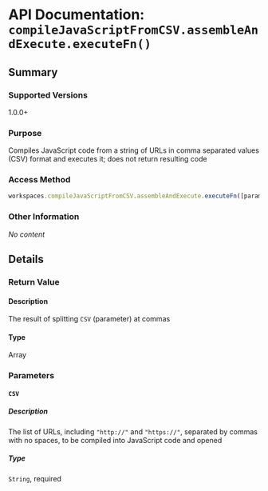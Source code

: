 <!--Update Table of Contents when creating new pages in the API documentation.-->
# API Documentation: `compileJavaScriptFromCSV.assembleAndExecute.executeFn()`
## Summary
### Supported Versions
1.0.0+
### Purpose
Compiles JavaScript code from a string of URLs in comma separated values (CSV) format and executes it; does not return resulting code
### Access Method
```javascript
workspaces.compileJavaScriptFromCSV.assembleAndExecute.executeFn([parameters])
```
### Other Information
*No content*
## Details
### Return Value
#### Description
The result of splitting `CSV` (parameter) at commas
#### Type
Array
### Parameters
#### `CSV`
##### Description
The list of URLs, including `"http://"` and `"https://"`, separated by commas with no spaces, to be compiled into JavaScript code and opened
##### Type
`String`, required